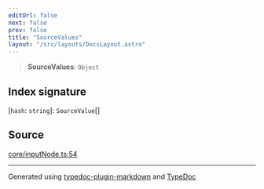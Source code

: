 ```yaml
---
editUrl: false
next: false
prev: false
title: "SourceValues"
layout: "/src/layouts/DocsLayout.astro"
---
```


> **SourceValues**: `Object`

## Index signature

 \[`hash`: `string`\]: `SourceValue`[]

## Source

[core/inputNode.ts:54](https://github.com/edwinlzs/chainflow/blob/022a530/src/core/inputNode.ts#L54)

***

Generated using [typedoc-plugin-markdown](https://www.npmjs.com/package/typedoc-plugin-markdown) and [TypeDoc](https://typedoc.org/)
